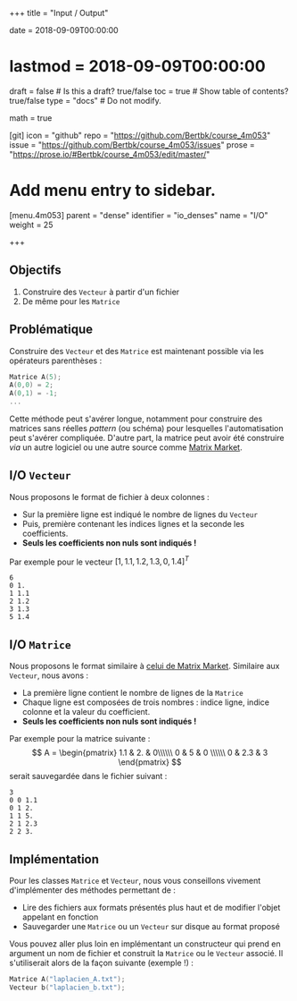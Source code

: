 +++
title = "Input / Output"

date = 2018-09-09T00:00:00
# lastmod = 2018-09-09T00:00:00

draft = false  # Is this a draft? true/false
toc = true  # Show table of contents? true/false
type = "docs"  # Do not modify.

math = true

[git]
  icon = "github"
  repo = "https://github.com/Bertbk/course_4m053"
  issue = "https://github.com/Bertbk/course_4m053/issues"
  prose = "https://prose.io/#Bertbk/course_4m053/edit/master/"

# Add menu entry to sidebar.
[menu.4m053]
  parent = "dense"
  identifier = "io_denses"
  name = "I/O"
  weight = 25

+++

## Objectifs

1. Construire des `Vecteur` à partir d'un fichier
2. De même pour les `Matrice`

## Problématique

Construire des `Vecteur` et des `Matrice` est maintenant possible via les opérateurs parenthèses :

```cpp
Matrice A(5);
A(0,0) = 2;
A(0,1) = -1;
...
```

Cette méthode peut s'avérer longue, notamment pour construire des matrices sans réelles *pattern* (ou schéma) pour lesquelles l'automatisation peut s'avérer compliquée. D'autre part, la matrice peut avoir été construire *via* un autre logiciel ou une autre source comme [Matrix Market](https://math.nist.gov/MatrixMarket/).

## I/O `Vecteur`

Nous proposons le format de fichier à deux colonnes : 

- Sur la première ligne est indiqué le nombre de lignes du `Vecteur`
- Puis, première contenant les indices lignes et la seconde les coefficients. 
- **Seuls les coefficients non nuls sont indiqués !** 
  
Par exemple pour le vecteur $[1, 1.1, 1.2, 1.3, 0, 1.4]^T$ 

```
6
0 1.
1 1.1
2 1.2
3 1.3
5 1.4
```

## I/O `Matrice`

Nous proposons le format similaire à [celui de Matrix Market](https://math.nist.gov/MatrixMarket/formats.html#mm). Similaire aux `Vecteur`, nous avons :
- La première ligne contient le nombre de lignes de la `Matrice`
- Chaque ligne est composées de trois nombres : indice ligne, indice colonne et la valeur du coefficient. 
- **Seuls les coefficients non nuls sont indiqués !** 

Par exemple pour la matrice suivante :
$$
A = \begin{pmatrix}
1.1 & 2. & 0\\\\\\
0 & 5 & 0 \\\\\\
0 & 2.3 & 3 
\end{pmatrix}
$$
serait sauvegardée dans le fichier suivant :

```
3
0 0 1.1
0 1 2.
1 1 5.
2 1 2.3
2 2 3.
```



## Implémentation

Pour les classes `Matrice` et `Vecteur`, nous vous conseillons vivement d'implémenter des méthodes permettant de :
- Lire des fichiers aux formats présentés plus haut et de modifier l'objet appelant en fonction
- Sauvegarder une `Matrice` ou un `Vecteur` sur disque au format proposé

Vous pouvez aller plus loin en implémentant un constructeur qui prend en argument un nom de fichier et construit la `Matrice` ou le `Vecteur` associé. Il s'utiliserait alors de la façon suivante (exemple !) :

```cpp
Matrice A("laplacien_A.txt");
Vecteur b("laplacien_b.txt");
```